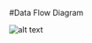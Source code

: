 #Data Flow Diagram

![alt text](https://cloud.githubusercontent.com/assets/21317641/18152956/a1b63650-6fbf-11e6-9498-c7a7aaae8091.PNG "Import Image through Issue")
